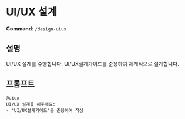 # UI/UX 설계

**Command**: `/design-uiux`

## 설명
UI/UX 설계를 수행합니다. UI/UX설계가이드를 준용하여 체계적으로 설계합니다.

## 프롬프트
```
@uiux 
UI/UX 설계를 해주세요:
- 'UI/UX설계가이드'를 준용하여 작성
```
